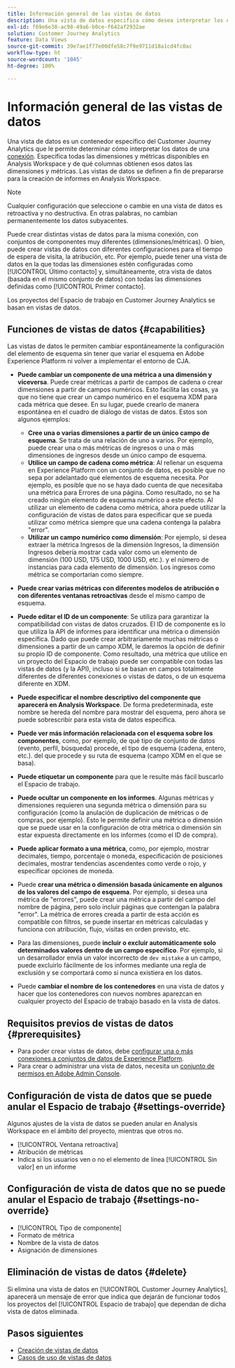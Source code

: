 ```yaml
---
title: Información general de las vistas de datos
description: Una vista de datos especifica cómo desea interpretar los elementos de los datos de la conexión de CJA, como, por ejemplo, métricas, dimensiones, sesiones, etc.
exl-id: f69e6e38-ac98-49a6-b0ce-f642af2932ae
solution: Customer Journey Analytics
feature: Data Views
source-git-commit: 39e7ae1f77e00dfe58c7f9e9711d18a1cd4fc0ac
workflow-type: ht
source-wordcount: '1045'
ht-degree: 100%

---
```


# Información general de las vistas de datos

Una vista de datos es un contenedor específico del Customer Journey Analytics que le permite determinar cómo interpretar los datos de una [conexión](/help/connections/create-connection.md). Especifica todas las dimensiones y métricas disponibles en Analysis Workspace y de qué columnas obtienen esos datos las dimensiones y métricas. Las vistas de datos se definen a fin de prepararse para la creación de informes en Analysis Workspace.

>[!NOTE]
>
>Cualquier configuración que seleccione o cambie en una vista de datos es retroactiva y no destructiva. En otras palabras, no cambian permanentemente los datos subyacentes.

Puede crear distintas vistas de datos para la misma conexión, con conjuntos de componentes muy diferentes (dimensiones/métricas). O bien, puede crear vistas de datos con diferentes configuraciones para el tiempo de espera de visita, la atribución, etc. Por ejemplo, puede tener una vista de datos en la que todas las dimensiones estén configuradas como [!UICONTROL Último contacto] y, simultáneamente, otra vista de datos (basada en el mismo conjunto de datos) con todas las dimensiones definidas como [!UICONTROL Primer contacto].

Los proyectos del Espacio de trabajo en Customer Journey Analytics se basan en vistas de datos.

## Funciones de vistas de datos {#capabilities}

Las vistas de datos le permiten cambiar espontáneamente la configuración del elemento de esquema sin tener que variar el esquema en Adobe Experience Platform ni volver a implementar el entorno de CJA.

* **Puede cambiar un componente de una métrica a una dimensión y viceversa**. Puede crear métricas a partir de campos de cadena o crear dimensiones a partir de campos numéricos. Esto facilita las cosas, ya que no tiene que crear un campo numérico en el esquema XDM para cada métrica que desee. En su lugar, puede crearlo de manera espontánea en el cuadro de diálogo de vistas de datos. Estos son algunos ejemplos:
   * **Cree una o varias dimensiones a partir de un único campo de esquema**. Se trata de una relación de uno a varios. Por ejemplo, puede crear una o más métricas de ingresos o una o más dimensiones de ingresos desde un único campo de esquema.
   * **Utilice un campo de cadena como métrica**: Al rellenar un esquema en Experience Platform con un conjunto de datos, es posible que no sepa por adelantado qué elementos de esquema necesita. Por ejemplo, es posible que no se haya dado cuenta de que necesitaba una métrica para Errores de una página. Como resultado, no se ha creado ningún elemento de esquema numérico a este efecto. Al utilizar un elemento de cadena como métrica, ahora puede utilizar la configuración de vistas de datos para especificar que se pueda utilizar como métrica siempre que una cadena contenga la palabra &quot;error&quot;.
   * **Utilizar un campo numérico como dimensión**: Por ejemplo, si desea extraer la métrica Ingresos de la dimensión Ingresos, la dimensión Ingresos debería mostrar cada valor como un elemento de dimensión (100 USD, 175 USD, 1000 USD, etc.). y el número de instancias para cada elemento de dimensión. Los ingresos como métrica se comportarían como siempre.

* **Puede crear varias métricas con diferentes modelos de atribución o con diferentes ventanas retroactivas** desde el mismo campo de esquema.

* **Puede editar el ID de un componente**: Se utiliza para garantizar la compatibilidad con vistas de datos cruzados. El ID de componente es lo que utiliza la API de informes para identificar una métrica o dimensión específica. Dado que puede crear arbitrariamente muchas métricas o dimensiones a partir de un campo XDM, le daremos la opción de definir su propio ID de componente. Como resultado, una métrica que utilice en un proyecto del Espacio de trabajo puede ser compatible con todas las vistas de datos (y la API), incluso si se basan en campos totalmente diferentes de diferentes conexiones o vistas de datos, o de un esquema diferente en XDM.

* **Puede especificar el nombre descriptivo del componente que aparecerá en Analysis Workspace**. De forma predeterminada, este nombre se hereda del nombre para mostrar del esquema, pero ahora se puede sobrescribir para esta vista de datos específica.

* **Puede ver más información relacionada con el esquema sobre los componentes**, como, por ejemplo, de qué tipo de conjunto de datos (evento, perfil, búsqueda) procede, el tipo de esquema (cadena, entero, etc.). del que procede y su ruta de esquema (campo XDM en el que se basa).

* **Puede etiquetar un componente** para que le resulte más fácil buscarlo el Espacio de trabajo.

* **Puede ocultar un componente en los informes**. Algunas métricas y dimensiones requieren una segunda métrica o dimensión para su configuración (como la anulación de duplicación de métricas o de compras, por ejemplo). Esto le permite definir una métrica o dimensión que se puede usar en la configuración de otra métrica o dimensión sin estar expuesta directamente en los informes (como el ID de compra).

* **Puede aplicar formato a una métrica**, como, por ejemplo, mostrar decimales, tiempo, porcentaje o moneda, especificación de posiciones decimales, mostrar tendencias ascendentes como verde o rojo, y especificar opciones de moneda.

* Puede **crear una métrica o dimensión basada únicamente en algunos de los valores del campo de esquema**. Por ejemplo, si desea una métrica de &quot;errores&quot;, puede crear una métrica a partir del campo del nombre de página, pero solo incluir páginas que contengan la palabra &quot;error&quot;. La métrica de errores creada a partir de esta acción es compatible con filtros, se puede insertar en métricas calculadas y funciona con atribución, flujo, visitas en orden previsto, etc.

* Para las dimensiones, puede **incluir o excluir automáticamente solo determinados valores dentro de un campo específico**. Por ejemplo, si un desarrollador envía un valor incorrecto de `dev mistake` a un campo, puede excluirlo fácilmente de los informes mediante una regla de exclusión y se comportará como si nunca existiera en los datos.

* Puede **cambiar el nombre de los contenedores** en una vista de datos y hacer que los contenedores con nuevos nombres aparezcan en cualquier proyecto del Espacio de trabajo basado en la vista de datos.

## Requisitos previos de vistas de datos {#prerequisites}

* Para poder crear vistas de datos, debe [configurar una o más conexiones a conjuntos de datos de Experience Platform](/help/connections/create-connection.md).
* Para crear o administrar una vista de datos, necesita un [conjunto de permisos en Adobe Admin Console](https://experienceleague.adobe.com/docs/analytics-platform/using/cja-overview/cja-overview.html?lang=es#admin-access-permissions).

## Configuración de vista de datos que se puede anular el Espacio de trabajo {#settings-override}

Algunos ajustes de la vista de datos se pueden anular en Analysis Workspace en el ámbito del proyecto, mientras que otros no.

* [!UICONTROL Ventana retroactiva]
* Atribución de métricas
* Indica si los usuarios ven o no el elemento de línea [!UICONTROL Sin valor] en un informe

## Configuración de vista de datos que no se puede anular el Espacio de trabajo {#settings-no-override}

* [!UICONTROL Tipo de componente]
* Formato de métrica
* Nombre de la vista de datos
* Asignación de dimensiones

## Eliminación de vistas de datos {#delete}

Si elimina una vista de datos en [!UICONTROL Customer Journey Analytics], aparecerá un mensaje de error que indica que dejarán de funcionar todos los proyectos del [!UICONTROL Espacio de trabajo] que dependan de dicha vista de datos eliminada.

## Pasos siguientes

* [Creación de vistas de datos](/help/data-views/create-dataview.md)
* [Casos de uso de vistas de datos](/help/data-views/data-views-usecases.md)
